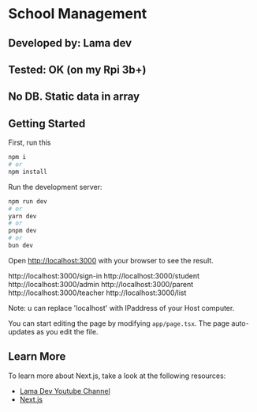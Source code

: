 # School Management

## Developed by: Lama dev

## Tested: OK (on my Rpi 3b+)

## No DB. Static data in array

## Getting Started

First, run this 

```bash
npm i
# or
npm install 
```


Run the development server:

```bash
npm run dev
# or
yarn dev
# or
pnpm dev
# or
bun dev
```

Open [http://localhost:3000](http://localhost:3000) with your browser to see the result.

http://localhost:3000/sign-in
http://localhost:3000/student
http://localhost:3000/admin
http://localhost:3000/parent
http://localhost:3000/teacher
http://localhost:3000/list

Note: u can replace 'localhost' with IPaddress of your Host computer.

You can start editing the page by modifying `app/page.tsx`. The page auto-updates as you edit the file.

## Learn More

To learn more about Next.js, take a look at the following resources:

- [Lama Dev Youtube Channel](https://youtube.com/lamadev) 
- [Next.js](https://nextjs.org/learn)